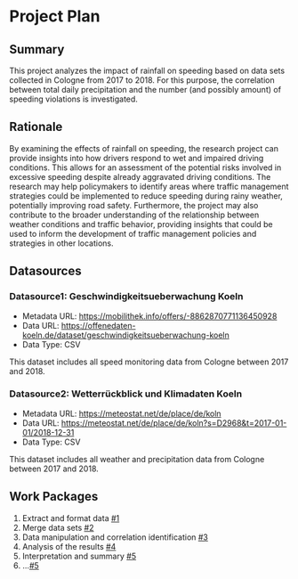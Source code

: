 # Project Plan

## Summary

<!-- Describe your data science project in max. 5 sentences. -->
This project analyzes the impact of rainfall on speeding based on data sets collected in Cologne from 2017 to 2018. For this purpose, the correlation between total daily precipitation and the number (and possibly amount) of speeding violations is investigated.

## Rationale

<!-- Outline the impact of the analysis, e.g. which pains it solves. -->
By examining the effects of rainfall on speeding, the research project can provide insights into how drivers respond to wet and impaired driving conditions. This allows for an assessment of the potential risks involved in excessive speeding despite already aggravated driving conditions. The research may help policymakers to identify areas where traffic management strategies could be implemented to reduce speeding during rainy weather, potentially improving road safety. Furthermore, the project may also contribute to the broader understanding of the relationship between weather conditions and traffic behavior, providing insights that could be used to inform the development of traffic management policies and strategies in other locations.

## Datasources

<!-- Describe each datasources you plan to use in a section. Use the prefic "DatasourceX" where X is the id of the datasource. -->

### Datasource1: Geschwindigkeitsueberwachung Koeln
* Metadata URL: https://mobilithek.info/offers/-8862870771136450928
* Data URL: https://offenedaten-koeln.de/dataset/geschwindigkeitsueberwachung-koeln
* Data Type: CSV

This dataset includes all speed monitoring data from Cologne between 2017 and 2018.

### Datasource2: Wetterrückblick und Klimadaten Koeln
* Metadata URL: https://meteostat.net/de/place/de/koln
* Data URL: https://meteostat.net/de/place/de/koln?s=D2968&t=2017-01-01/2018-12-31
* Data Type: CSV

This dataset includes all weather and precipitation data from Cologne between 2017 and 2018.

## Work Packages

<!-- List of work packages ordered sequentially, each pointing to an issue with more details. -->

1. Extract and format data [#1][i1]
2. Merge data sets [#2][i2]
3. Data manipulation and correlation identification [#3][i3]
4. Analysis of the results [#4][i4]
5. Interpretation and summary [#5][i5]
6. ...[#5][i5]

[i1]: https://github.com/MaxSkaw/2023-amse-template/issues/1
[i2]: https://github.com/MaxSkaw/2023-amse-template/issues/2
[i3]: https://github.com/MaxSkaw/2023-amse-template/issues/3
[i4]: https://github.com/MaxSkaw/2023-amse-template/issues/4
[i5]: https://github.com/MaxSkaw/2023-amse-template/issues/5
